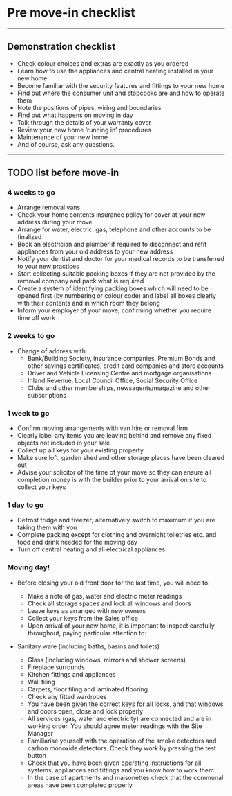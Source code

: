 # Pre move-in checklist
---
## Demonstration checklist
- Check colour choices and extras are exactly as you ordered
- Learn how to use the appliances and central heating installed in your new home
- Become familiar with the security features and fittings to your new home
- Find out where the consumer unit and stopcocks are and how to operate them
- Note the positions of pipes, wiring and boundaries
- Find out what happens on moving in day
- Talk through the details of your warranty cover
- Review your new home ‘running in’ procedures
- Maintenance of your new home
- And of course, ask any questions.
---
## TODO list before move-in
### 4 weeks to go
- Arrange removal vans
- Check your home contents insurance policy for cover at your new address during your move
- Arrange for water, electric, gas, telephone and other accounts to be finalized
- Book an electrician and plumber if required to disconnect and refit appliances from your old address to your new address
- Notify your dentist and doctor for your medical records to be transferred to your new practices
- Start collecting suitable packing boxes if they are not provided by the removal company and pack what is required
- Create a system of identifying packing boxes which will need to be opened first (by numbering or colour code) and label all boxes clearly with their contents and in which room they belong
- Inform your employer of your move, confirming whether you require time off work
### 2 weeks to go
- Change of address with: 
  - Bank/Building Society, insurance companies, Premium Bonds and other savings certificates, credit card companies and store accounts
  - Driver and Vehicle Licensing Centre and mortgage organisations
  - Inland Revenue, Local Council Office, Social Security Office
  - Clubs and other memberships, newsagents/magazine and other subscriptions
### 1 week to go
- Confirm moving arrangements with van hire or removal firm
- Clearly label any items you are leaving behind and remove any fixed objects not included in your sale
- Collect up all keys for your existing property
- Make sure loft, garden shed and other storage places have been cleared out
- Advise your solicitor of the time of your move so they can ensure all completion money is with the builder prior to your arrival on site to collect your keys
### 1 day to go
- Defrost fridge and freezer; alternatively switch to maximum if you are taking them with you 
- Complete packing except for clothing and overnight toiletries etc. and food and drink needed for the moving day
- Turn off central heating and all electrical appliances
### Moving day!
- Before closing your old front door for the last time, you will need to:
  - Make a note of gas, water and electric meter readings
  - Check all storage spaces and lock all windows and doors
  - Leave keys as arranged with new owners
  - Collect your keys from the Sales office
  - Upon arrival of your new home, it is important to inspect carefully throughout, paying particular attention to:

- Sanitary ware (including baths, basins and toilets)
  - Glass (including windows, mirrors and shower screens)
  - Fireplace surrounds
  - Kitchen fittings and appliances
  - Wall tiling
  - Carpets, floor tiling and laminated flooring
  - Check any fitted wardrobes
  - You have been given the correct keys for all locks, and that windows and doors open, close and lock properly
  - All services (gas, water and electricity) are connected and are in working order. You should agree meter readings with the Site Manager
  - Familiarise yourself with the operation of the smoke detectors and carbon monoxide detectors. Check they work by pressing the test button
  - Check that you have been given operating instructions for all systems, appliances and fittings and you know how to work them
  - In the case of apartments and maisonettes check that the communal areas have been completed properly
